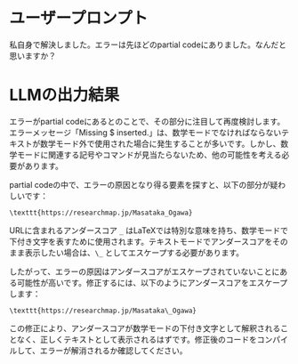 # ユーザープロンプト

私自身で解決しました。エラーは先ほどのpartial codeにありました。なんだと思いますか？

# LLMの出力結果

エラーがpartial codeにあるとのことで、その部分に注目して再度検討します。エラーメッセージ「Missing $ inserted.」は、数学モードでなければならないテキストが数学モード外で使用された場合に発生することが多いです。しかし、数学モードに関連する記号やコマンドが見当たらないため、他の可能性を考える必要があります。

partial codeの中で、エラーの原因となり得る要素を探すと、以下の部分が疑わしいです：

```
\texttt{https://researchmap.jp/Masataka_Ogawa}
```

URLに含まれるアンダースコア `_` はLaTeXでは特別な意味を持ち、数学モードで下付き文字を表すために使用されます。テキストモードでアンダースコアをそのまま表示したい場合は、`\_` としてエスケープする必要があります。

したがって、エラーの原因はアンダースコアがエスケープされていないことにある可能性が高いです。修正するには、以下のようにアンダースコアをエスケープします：

```
\texttt{https://researchmap.jp/Masataka\_Ogawa}
```

この修正により、アンダースコアが数学モードの下付き文字として解釈されることなく、正しくテキストとして表示されるはずです。修正後のコードをコンパイルして、エラーが解消されるか確認してください。